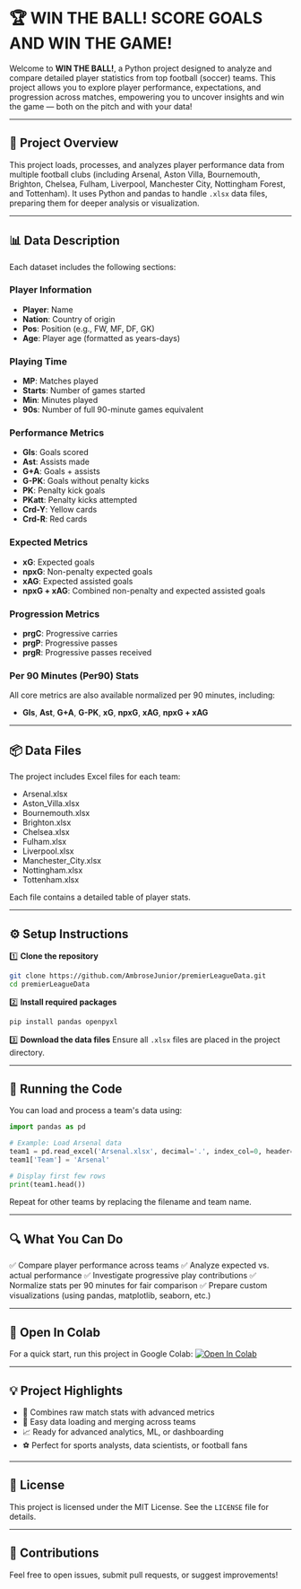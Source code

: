 
# 🏆 WIN THE BALL! SCORE GOALS AND WIN THE GAME!

Welcome to **WIN THE BALL!**, a Python project designed to analyze and compare detailed player statistics from top football (soccer) teams. This project allows you to explore player performance, expectations, and progression across matches, empowering you to uncover insights and win the game — both on the pitch and with your data!

---

## 📂 Project Overview

This project loads, processes, and analyzes player performance data from multiple football clubs (including Arsenal, Aston Villa, Bournemouth, Brighton, Chelsea, Fulham, Liverpool, Manchester City, Nottingham Forest, and Tottenham). It uses Python and pandas to handle `.xlsx` data files, preparing them for deeper analysis or visualization.

---

## 📊 Data Description

Each dataset includes the following sections:

### **Player Information**

* **Player**: Name
* **Nation**: Country of origin
* **Pos**: Position (e.g., FW, MF, DF, GK)
* **Age**: Player age (formatted as years-days)

### **Playing Time**

* **MP**: Matches played
* **Starts**: Number of games started
* **Min**: Minutes played
* **90s**: Number of full 90-minute games equivalent

### **Performance Metrics**

* **Gls**: Goals scored
* **Ast**: Assists made
* **G+A**: Goals + assists
* **G-PK**: Goals without penalty kicks
* **PK**: Penalty kick goals
* **PKatt**: Penalty kicks attempted
* **Crd-Y**: Yellow cards
* **Crd-R**: Red cards

### **Expected Metrics**

* **xG**: Expected goals
* **npxG**: Non-penalty expected goals
* **xAG**: Expected assisted goals
* **npxG + xAG**: Combined non-penalty and expected assisted goals

### **Progression Metrics**

* **prgC**: Progressive carries
* **prgP**: Progressive passes
* **prgR**: Progressive passes received

### **Per 90 Minutes (Per90) Stats**

All core metrics are also available normalized per 90 minutes, including:

* **Gls**, **Ast**, **G+A**, **G-PK**, **xG**, **npxG**, **xAG**, **npxG + xAG**

---

## 📦 Data Files

The project includes Excel files for each team:

* Arsenal.xlsx
* Aston\_Villa.xlsx
* Bournemouth.xlsx
* Brighton.xlsx
* Chelsea.xlsx
* Fulham.xlsx
* Liverpool.xlsx
* Manchester\_City.xlsx
* Nottingham.xlsx
* Tottenham.xlsx

Each file contains a detailed table of player stats.

---

## ⚙️ Setup Instructions

1️⃣ **Clone the repository**

```bash
git clone https://github.com/AmbroseJunior/premierLeagueData.git
cd premierLeagueData
```

2️⃣ **Install required packages**

```bash
pip install pandas openpyxl
```

3️⃣ **Download the data files**
Ensure all `.xlsx` files are placed in the project directory.

---

## 🏃 Running the Code

You can load and process a team's data using:

```python
import pandas as pd

# Example: Load Arsenal data
team1 = pd.read_excel('Arsenal.xlsx', decimal='.', index_col=0, header=1)
team1['Team'] = 'Arsenal'

# Display first few rows
print(team1.head())
```

Repeat for other teams by replacing the filename and team name.

---

## 🔍 What You Can Do

✅ Compare player performance across teams
✅ Analyze expected vs. actual performance
✅ Investigate progressive play contributions
✅ Normalize stats per 90 minutes for fair comparison
✅ Prepare custom visualizations (using pandas, matplotlib, seaborn, etc.)

---

## 🚀 Open In Colab

For a quick start, run this project in Google Colab:
[![Open In Colab](https://colab.research.google.com/assets/colab-badge.svg)](https://colab.research.google.com/)

---

## 💡 Project Highlights

* 🏅 Combines raw match stats with advanced metrics
* 🔄 Easy data loading and merging across teams
* 📈 Ready for advanced analytics, ML, or dashboarding
* ⚽ Perfect for sports analysts, data scientists, or football fans

---

## 📄 License

This project is licensed under the MIT License. See the `LICENSE` file for details.

---

## 🙌 Contributions

Feel free to open issues, submit pull requests, or suggest improvements!

